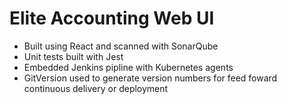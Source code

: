 # Elite Accounting Web UI
* Built using React and scanned with SonarQube
* Unit tests built with Jest
* Embedded Jenkins pipline with Kubernetes agents
* GitVersion used to generate version numbers for feed foward continuous delivery or deployment